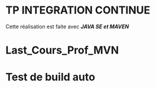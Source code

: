 # TP INTEGRATION CONTINUE  
Cette réalisation est faite avec ***JAVA SE et MAVEN***
# Last_Cours_Prof_MVN
# Test de build auto
